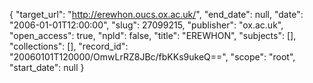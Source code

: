 {
  "target_url": "http://erewhon.oucs.ox.ac.uk/", 
  "end_date": null, 
  "date": "2006-01-01T12:00:00", 
  "slug": 27099215, 
  "publisher": "ox.ac.uk", 
  "open_access": true, 
  "npld": false, 
  "title": "EREWHON", 
  "subjects": [], 
  "collections": [], 
  "record_id": "20060101T120000/OmwLrRZ8JBc/fbKKs9ukeQ==", 
  "scope": "root", 
  "start_date": null
}

